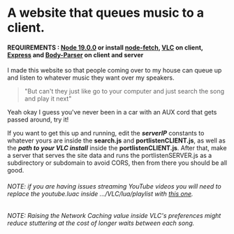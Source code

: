 # A website that queues music to a client.
#### REQUIREMENTS : [Node 19.0.0](https://nodejs.org/en/) or install [node-fetch](https://www.npmjs.com/package/node-fetch), [VLC](https://www.videolan.org/vlc/) on client, [Express](https://www.npmjs.com/package/express) and [Body-Parser](https://www.npmjs.com/package/body-parser) on client and server

I made this website so that people coming over to my house can queue up and listen to whatever music they want over my speakers. 

> "But can't they just like go to your computer and just search the song and play it next"

Yeah okay I guess you've never been in a car with an AUX cord that gets passed around, try it!


If you want to get this up and running, edit the ***serverIP*** constants to whatever yours are inside the **search.js** and **portlistenCLIENT.js**, as well as the ***path to your VLC install*** inside the **portlistenCLIENT.js**. After that, make a server that serves the site data and runs the portlistenSERVER.js as a subdirectory or subdomain to avoid CORS, then from there you should be all good.


###### NOTE: if you are having issues streaming YouTube videos you will need to replace the youtube.luac inside .../VLC/lua/playlist with [this one](https://github.com/videolan/vlc/blob/master/share/lua/playlist/youtube.lua). 

###### NOTE: Raising the Network Caching value inside VLC's preferences might reduce stuttering at the cost of longer waits between each song. 
